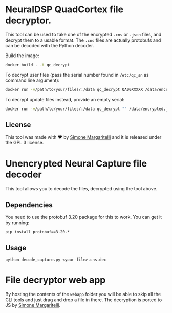 # NeuralDSP QuadCortex file decryptor.

This tool can be used to take one of the encrypted `.cns` or `.json` files, and decrypt them to a usable format. The `.cns` files are actually protobufs and can be decoded with the Python decoder.

Build the image:

```sh
docker build . -t qc_decrypt
```

To decrypt user files (pass the serial number found in `/etc/qc_sn` as command line argument):

```sh
docker run -v/path/to/your/files/:/data qc_decrypt QA00XXXXX /data/encrypted.json
```

To decrypt update files instead, provide an empty serial:

```sh
docker run -v/path/to/your/files/:/data qc_decrypt "" /data/encrypted.json
```

## License

This tool was made with ♥  by [Simone Margaritelli](https://www.evilsocket.net/) and it is released under the GPL 3 license.

# Unencrypted Neural Capture file decoder

This tool allows you to decode the files, decrypted using the tool above.

## Dependencies
You need to use the protobuf 3.20 package for this to work. You can get it by running:

```
pip install protobuf==3.20.*
```

## Usage

```
python decode_capture.py <your-file>.cns.dec
```

# File decryptor web app

By hosting the contents of the `webapp` folder you will be able to skip all the CLI tools and just drag and drop a file in there. The decryption is ported to JS by [Simone Margaritelli](https://www.evilsocket.net/).